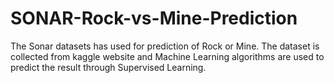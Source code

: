 # SONAR-Rock-vs-Mine-Prediction
The Sonar datasets has used for prediction of Rock or Mine. The dataset is collected from kaggle website and Machine Learning algorithms are used to predict the result through Supervised Learning.
